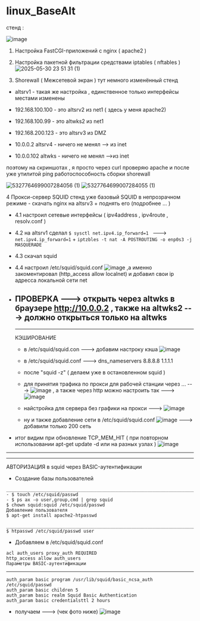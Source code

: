 # linux_BaseAlt


стенд : 

![image](https://github.com/user-attachments/assets/b1826329-bf73-4e94-b786-0a72045be8de)















1. Настройка FastCGI-приложений с nginx ( apache2 ) 

2.  Настройка пакетной фильтрации средствами iptables ( nftables )
  ![2025-05-30 23 51 31 (1)](https://github.com/user-attachments/assets/ee11b8e7-a922-4827-9e55-a3c183c408a9)

3.  Shorewall ( Межсетевой экран )
   тут немного изменённый стенд 
- altsrv1 - такая же настройка , единственное только интерфейсы местами изменены

- 192.168.100.100 - это altsrv2 из net1 ( здесь у меня apache2)

- 192.168.100.99 - это altwks2 из net1
- 192.168.200.123 - это altsrv3 из DMZ
- 10.0.0.2 altsrv4 - ничего не менял --> из inet
- 10.0.0.102 altwks - ничего не менял -->из inet

поэтому на скриншотах , я просто через curl проверяю apache и после уже утилитой ping работоспособность сборки shorewall


   
![5327764699007284056 (1)](https://github.com/user-attachments/assets/c02aa9fa-f9a1-4c1f-a50b-54448f0ed86c)
![5327764699007284055 (1)](https://github.com/user-attachments/assets/5d68d005-ccd8-44fd-bae3-90c095bb5e2d)



4 Прокси-сервер SQUID
    стенд уже базовый 
    SQUID в непрозрачном режиме
    - скачать nginx на altsrv3 + поднять  его (подробнее ... )
   - 4.1 настроил сетевые интерфейсы ( ipv4address , ipv4route , resolv.conf )
   - 4.2 на altsrv1 сделал `$ sysctl net.ipv4.ip_forward=1 `      ---> `net.ipv4.ip_forward=1` + `iptzbles -t nat -A POSTROUTING -o enp0s3 -j MASQUERADE`
   - 4.3 скачал squid 
   - 4.4 настроил /etc/squid/squid.conf ![image](https://github.com/user-attachments/assets/7c155d12-eab1-44f5-9b7b-f485c07370d1)
    ,а именно закоментировал (http_access allow localnet) и добавил свои ip адресса локальной сети net 
  - ПРОВЕРКА  --->  открыть через altwks  в браузере http://10.0.0.2  , также на altwks2 ---> должно открыться только на altwks 
     ---------------------------------
    
     ---------------------------------
     КЭШИРОВАНИЕ
      - в /etc/squid/squid.con ---> добавим настроку кэша ![image](https://github.com/user-attachments/assets/4252ef3f-d9a9-46ca-92d8-15b22b131953)
      -  в /etc/squid/squid.conf  ---> dns_nameservers 8.8.8.8 1.1.1.1
     
      - после "squid -z" ( делаем уже в остановленном squid ) 
     
      - для принятия трафика по прокси для рабочей станции через ... ---> ![image](https://github.com/user-attachments/assets/54531d21-64b5-414e-8b4d-ba51a60bde50) , а также через http можно настроить так ---> ![image](https://github.com/user-attachments/assets/f603c5b0-fa3a-431f-9315-3e10bb3053e2)

     
      -  найстройка для сервера без графики на прокси ---> ![image](https://github.com/user-attachments/assets/91dce768-1fdb-457e-809e-296d08745014)
      - ну и также добавление сети в /etc/squid/squid.conf ![image](https://github.com/user-attachments/assets/c26e7095-7cf3-4f1f-b3ba-93959a0ef004)    ---> добавили только 200 сеть


 - итог видим при обновление TCP_MEM_HIT ( при повторном использовании  apt-get update -d или на разных узлах )  ![image](https://github.com/user-attachments/assets/a70749ec-d2d0-469a-8284-9cbc1041b7aa)

---------------------------------

---------------------------------
АВТОРИЗАЦИЯ в squid через BASIC-аутентификации
 - Создание базы пользователей
```
___________________________________________________________________________
- $ touch /etc/squid/passwd
- $ ps ax -o user,group,cmd | grep squid
$ chown squid:squid /etc/squid/passwd
Добавление пользователя
$ apt-get install apache2-htpasswd

___________________________________________________________________________
$ htpasswd /etc/squid/passwd user
```
- Добавляем в /etc/squid/squid.conf
```
acl auth_users proxy_auth REQUIRED
http_access allow auth_users
Параметры BASIC-аутентификации
```
___________________________________________________________________________
```
auth_param basic program /usr/lib/squid/basic_ncsa_auth /etc/squid/passwd
auth_param basic children 5
auth_param basic realm Squid Basic Authentication
auth_param basic credentialsttl 2 hours
```
- получаем ---> (чек фото ниже)
![image](https://github.com/user-attachments/assets/a3c04d93-9fae-4b93-b357-aa5f02daf44c)
